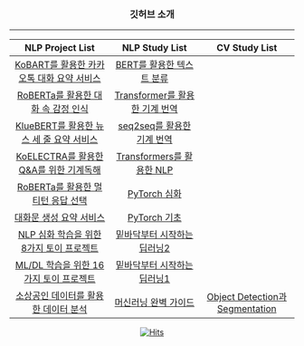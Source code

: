 <div align="center">
 
### 깃허브 소개
---
<!--
**jx-dohwan/jx-dohwan** is a ✨ _special_ ✨ repository because its `README.md` (this file) appears on your GitHub profile.

Here are some ideas to get you started:

- 🔭 I’m currently working on ...
- 🌱 I’m currently learning ...
- 👯 I’m looking to collaborate on ...
- 🤔 I’m looking for help with ...
- 💬 Ask me about ...
- 📫 How to reach me: ...
- 😄 Pronouns: ...
- ⚡ Fun fact: ...

-->

|NLP Project List|NLP Study List|CV Study List|
|:-----:|:-----:|:-----:|
|[KoBART를 활용한 카카오톡 대화 요약 서비스](https://github.com/jx-dohwan/KoBART_generation_summary_service)|[BERT를 활용한 텍스트 분류](https://github.com/jx-dohwan/BERT_Text_Classification)||
|[RoBERTa를 활용한 대화 속 감정 인식](https://github.com/jx-dohwan/RoBERTa_ERC)|[Transformer를 활용한 기계 번역](https://github.com/jx-dohwan/Transformer_machine_translation)||
|[KlueBERT를 활용한 뉴스 세 줄 요약 서비스](https://github.com/jx-dohwan/kluebert_Extract_summary)|[seq2seq를 활용한 기계 번역](https://github.com/jx-dohwan/seq2seq_machine_translation)||
|[KoELECTRA를 활용한 Q&A를 위한 기계독해](https://github.com/jx-dohwan/KoELECTRA_MRC)|[Transformers를 활용한 NLP](https://github.com/jx-dohwan/Natural-Language-Processing-using-Transformers)||
|[RoBERTa를 활용한 멀티턴 응답 선택](https://github.com/jx-dohwan/RoBERTa_MRS)|[PyTorch 심화](https://github.com/jx-dohwan/Pytorch_NLP)||
|[대화문 생성 요약 서비스](https://github.com/AIFFEL-NLP-PROJECT/Aiffelthon)|[PyTorch 기초](https://github.com/jx-dohwan/pytorch_base_study)||
|[NLP 심화 학습을 위한 8가지 토이 프로젝트](https://github.com/jx-dohwan/Aiffel_NLP_Project)|[밑바닥부터 시작하는 딥러닝2](https://github.com/jx-dohwan/Deep_Learning_from_Scratch_2_study)||
|[ML/DL 학습을 위한 16가지 토이 프로젝트](https://github.com/jx-dohwan/Aiffel_Exp_Project)|[밑바닥부터 시작하는 딥러닝1](https://github.com/jx-dohwan/Deep_Learning_from_Scratch_study)||
|[소상공인 데이터를 활용한 데이터 분석](https://github.com/jx-dohwan/DATATHON)|[머신러닝 완벽 가이드](https://github.com/jx-dohwan/ML_guide)|[Object Detection과 Segmentation](https://github.com/jx-dohwan/Object_Detection-Segmentation)|

[![Hits](https://hits.seeyoufarm.com/api/count/incr/badge.svg?url=https%3A%2F%2Fgithub.com%2Fjx-dohwan&count_bg=%2379C83D&title_bg=%23555555&icon=&icon_color=%23E7E7E7&title=hits&edge_flat=false)](https://hits.seeyoufarm.com)
</div>
